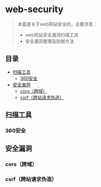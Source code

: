 # web-security

> 本篇是关于web网站安全的，主要涉及：
>
> - web网站安全漏洞扫描工具
> - 安全漏洞整理及防御方法

## 目录

+ [扫描工具](#扫描工具)
  + [360安全](#360安全)
+ [安全漏洞](#安全漏洞)
  + [cors（跨域）](#cors（跨域）)
  + [csrf（跨站请求伪造）](#csrf（跨站请求伪造）)

## 扫描工具

### 360安全



## 安全漏洞

### cors（跨域）



### csrf（跨站请求伪造）



